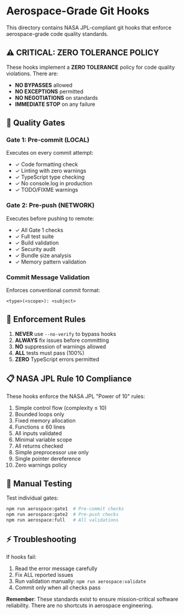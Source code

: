 # Aerospace-Grade Git Hooks

This directory contains NASA JPL-compliant git hooks that enforce aerospace-grade code quality standards.

## ⚠️ CRITICAL: ZERO TOLERANCE POLICY

These hooks implement a **ZERO TOLERANCE** policy for code quality violations. There are:

- **NO BYPASSES** allowed
- **NO EXCEPTIONS** permitted
- **NO NEGOTIATIONS** on standards
- **IMMEDIATE STOP** on any failure

## 🚀 Quality Gates

### Gate 1: Pre-commit (LOCAL)

Executes on every commit attempt:

- ✓ Code formatting check
- ✓ Linting with zero warnings
- ✓ TypeScript type checking
- ✓ No console.log in production
- ✓ TODO/FIXME warnings

### Gate 2: Pre-push (NETWORK)

Executes before pushing to remote:

- ✓ All Gate 1 checks
- ✓ Full test suite
- ✓ Build validation
- ✓ Security audit
- ✓ Bundle size analysis
- ✓ Memory pattern validation

### Commit Message Validation

Enforces conventional commit format:

```
<type>(<scope>): <subject>
```

## 🛑 Enforcement Rules

1. **NEVER** use `--no-verify` to bypass hooks
2. **ALWAYS** fix issues before committing
3. **NO** suppression of warnings allowed
4. **ALL** tests must pass (100%)
5. **ZERO** TypeScript errors permitted

## 📋 NASA JPL Rule 10 Compliance

These hooks enforce the NASA JPL "Power of 10" rules:

1. Simple control flow (complexity ≤ 10)
2. Bounded loops only
3. Fixed memory allocation
4. Functions ≤ 60 lines
5. All inputs validated
6. Minimal variable scope
7. All returns checked
8. Simple preprocessor use only
9. Single pointer dereference
10. Zero warnings policy

## 🔧 Manual Testing

Test individual gates:

```bash
npm run aerospace:gate1  # Pre-commit checks
npm run aerospace:gate2  # Pre-push checks
npm run aerospace:full   # All validations
```

## ⚡ Troubleshooting

If hooks fail:

1. Read the error message carefully
2. Fix ALL reported issues
3. Run validation manually: `npm run aerospace:validate`
4. Commit only when all checks pass

**Remember**: These standards exist to ensure mission-critical software reliability. There are no shortcuts in aerospace engineering.
